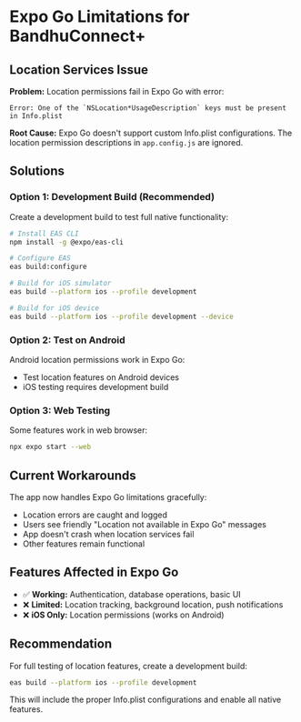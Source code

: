 # Expo Go Limitations for BandhuConnect+

## Location Services Issue

**Problem:** Location permissions fail in Expo Go with error:
```
Error: One of the `NSLocation*UsageDescription` keys must be present in Info.plist
```

**Root Cause:** Expo Go doesn't support custom Info.plist configurations. The location permission descriptions in `app.config.js` are ignored.

## Solutions

### Option 1: Development Build (Recommended)
Create a development build to test full native functionality:

```bash
# Install EAS CLI
npm install -g @expo/eas-cli

# Configure EAS
eas build:configure

# Build for iOS simulator
eas build --platform ios --profile development

# Build for iOS device  
eas build --platform ios --profile development --device
```

### Option 2: Test on Android
Android location permissions work in Expo Go:
- Test location features on Android devices
- iOS testing requires development build

### Option 3: Web Testing
Some features work in web browser:
```bash
npx expo start --web
```

## Current Workarounds

The app now handles Expo Go limitations gracefully:
- Location errors are caught and logged
- Users see friendly "Location not available in Expo Go" messages
- App doesn't crash when location services fail
- Other features remain functional

## Features Affected in Expo Go

- ✅ **Working:** Authentication, database operations, basic UI
- ❌ **Limited:** Location tracking, background location, push notifications
- ❌ **iOS Only:** Location permissions (works on Android)

## Recommendation

For full testing of location features, create a development build:
```bash
eas build --platform ios --profile development
```

This will include the proper Info.plist configurations and enable all native features.
